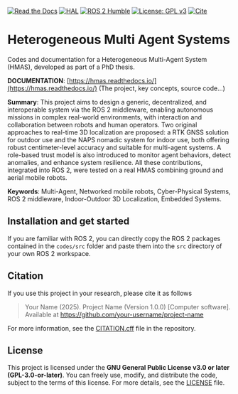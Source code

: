 [![Read the Docs](https://img.shields.io/readthedocs/hmas?logo=readthedocs&logoColor=8CA1AF)](https://hmas.readthedocs.io)
[![HAL](https://img.shields.io/badge/HAL-reference-B03532?logo=HAL&logoColor=B03532)](https://hal.science/hal-04311426)
[![ROS 2 Humble](https://img.shields.io/badge/ROS%202-Humble-22314E?logo=ros&logoColor=22314E)](https://docs.ros.org/en/humble/)
[![License: GPL v3](https://img.shields.io/badge/License-GPLv3-A42E2B.svg?logo=gnu&logoColor=A42E2B)](https://www.gnu.org/licenses/gpl-3.0)
[![Cite](https://img.shields.io/badge/Cite-CFF-yellow?logo=academia)](./CITATION.cff)

# Heterogeneous Multi Agent Systems

Codes and documentation for a Heterogeneous Multi-Agent System (HMAS), developed as part of a PhD thesis.

**DOCUMENTATION**: [https://hmas.readthedocs.io/](https://hmas.readthedocs.io/) (The project, key concepts, source code...)

**Summary**: This project aims to design a generic, decentralized, and interoperable system via the ROS 2 middleware, enabling autonomous missions in complex real-world environments, with interaction and collaboration between robots and human operators. Two original approaches to real-time 3D localization are proposed: a RTK GNSS solution for outdoor use and the NAPS nomadic system for indoor use, both offering robust centimeter-level accuracy and suitable for multi-agent systems. A role-based trust model is also introduced to monitor agent behaviors, detect anomalies, and enhance system resilience. All these contributions, integrated into ROS 2, were tested on a real HMAS combining ground and aerial mobile robots.

**Keywords**: Multi-Agent, Networked mobile robots, Cyber-Physical Systems, ROS 2 middleware, Indoor-Outdoor 3D Localization, Embedded Systems.

## Installation and get started

If you are familiar with ROS 2, you can directly copy the ROS 2 packages contained in the `codes/src` folder and paste them into the `src` directory of your own ROS 2 workspace.

## Citation

If you use this project in your research, please cite it as follows 

> Your Name (2025). Project Name (Version 1.0.0) [Computer software]. Available at https://github.com/your-username/project-name

For more information, see the [CITATION.cff](CITATION.cff) file in the repository.

## License

This project is licensed under the **GNU General Public License v3.0 or later (GPL-3.0-or-later)**. You can freely use, modify, and distribute the code, subject to the terms of this license. For more details, see the [LICENSE](./LICENSE) file.